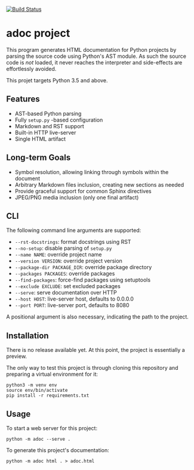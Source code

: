 [![Build Status](https://travis-ci.org/saalaa/adoc.svg?branch=master)](https://travis-ci.org/saalaa/adoc)

# **adoc** project

This program generates HTML documentation for Python projects by parsing the
source code using Python's AST module. As such the source code is *not* loaded,
it never reaches the interpreter and side-effects are effortlessly avoided.

This projet targets Python 3.5 and above.


## Features

- AST-based Python parsing
- Fully `setup.py` -based configuration
- Markdown and RST support
- Built-in HTTP live-server
- Single HTML artifact


## Long-term Goals

- Symbol resolution, allowing linking through symbols within the document
- Arbitrary Markdown files inclusion, creating new sections as needed
- Provide graceful support for common Sphinx directives
- JPEG/PNG media inclusion (only one final artifact)


## CLI

The following command line arguments are supported:

- `--rst-docstrings`: format docstrings using RST
- `--no-setup`: disable parsing of `setup.py`
- `--name NAME`: override project name
- `--version VERSION`: override project version
- `--package-dir PACKAGE_DIR`: override package directory
- `--packages PACKAGES`: override packages
- `--find-packages`: force-find packages using setuptools
- `--exclude EXCLUDE`: set excluded packages
- `--serve`: serve documentation over HTTP
- `--host HOST`: live-server host, defaults to 0.0.0.0
- `--port PORT`: live-server port, defaults to 8080

A positional argument is also necessary, indicating the path to the project.


## Installation

There is no release available yet. At this point, the project is essentially a
preview.

The only way to test this project is through cloning this repository and
preparing a virtual environment for it:

    python3 -m venv env
    source env/bin/activate
    pip install -r requirements.txt


## Usage

To start a web server for this project:

    python -m adoc --serve .

To generate this project's documentation:

    python -m adoc html . > adoc.html

